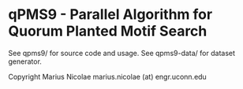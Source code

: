 # qPMS9 - Parallel Algorithm for Quorum Planted Motif Search

See qpms9/ for source code and usage.
See qpms9-data/ for dataset generator.

Copyright Marius Nicolae 
marius.nicolae (at) engr.uconn.edu 
